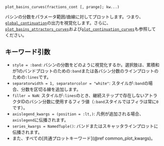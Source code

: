 ```
plot_basins_curves(fractions_cont [, prange]; kw...)
```

バシンの分数をパラメータ範囲/曲線に対してプロットします。つまり、[`global_continuation`](@ref)の出力を視覚化します。さらに、[`plot_basins_attractors_curves`](@ref)および[`plot_continuation_curves`](@ref)も参照してください。

## キーワード引数

  * `style = :band`: バシンの分数をどのように視覚化するか。選択肢は、累積和が1のバンドプロットのための`:band`または各バシン分数のラインプロットのための`:lines`です。
  * `separatorwidth = 1, separatorcolor = "white"`: スタイルが`:band`の場合、分数を区切る線を追加します。
  * `filler = NaN`: スタイルが`:lines`のとき、継続ステップで存在しないアトラクタIDのバシン分数に使用するフィラ値（`:band`スタイルではフィラは常に`0`です）。
  * `axislegend_kwargs = (position = :lt,)`: 凡例が追加される場合、`axislegend`に伝播されます。
  * `series_kwargs = NamedTuple()`: バンドまたはスキャッタラインプロットに伝播されます。
  * また、すべての[共通プロットキーワード](@ref common_plot_kwargs)。
